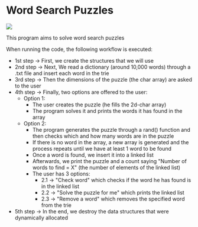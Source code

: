 # Word Search Puzzles

![](https://github.com/victordacamino/Word-Search-Puzzles/blob/master/demo.gif)

This program aims to solve word search puzzles

When running the code, the following workflow is executed:

* 1st step -> First, we create the structures that we will use
* 2nd step -> Next, We read a dictionary (around 10,000 words) through a .txt file and insert each word in the trie
* 3rd step -> Then the dimensions of the puzzle (the char array) are asked to the user
* 4th step -> Finally, two options are offered to the user:
  * Option 1:
    * The user creates the puzzle (he fills the 2d-char array)
    * The program solves it and prints the words it has found in the array
  * Option 2:
    * The program generates the puzzle through a rand() function and then checks which and how many words are in the puzzle
    * If there is no word in the array, a new array is generated and the process repeats until we have at least 1 word to be found
    * Once a word is found, we insert it into a linked list
    * Afterwards, we print the puzzle and a count saying "Number of words to find = X" (the number of elements of the linked list)
    * The user has 3 options:
      * 2.1 -> "Check word" which checks if the word he has found is in the linked list
      * 2.2 -> "Solve the puzzle for me" which prints the linked list
      * 2.3 -> "Remove a word" which removes the specified word from the trie
* 5th step -> In the end, we destroy the data structures that were dynamically allocated 
